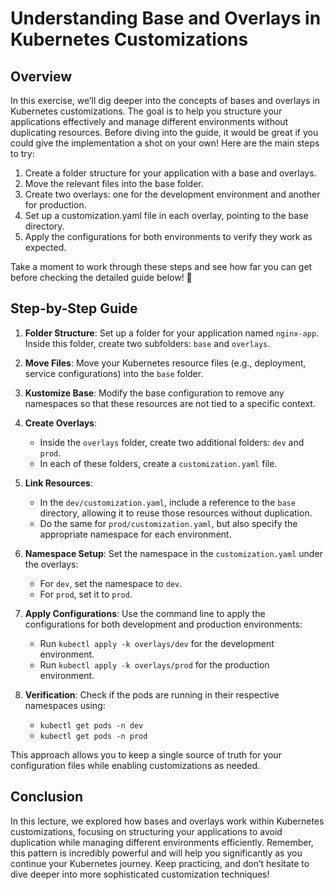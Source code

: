 # Understanding Base and Overlays in Kubernetes Customizations

## Overview

In this exercise, we’ll dig deeper into the concepts of bases and overlays in Kubernetes customizations. The goal is to help you structure your applications effectively and manage different environments without duplicating resources. Before diving into the guide, it would be great if you could give the implementation a shot on your own! Here are the main steps to try:

1. Create a folder structure for your application with a base and overlays.
2. Move the relevant files into the base folder.
3. Create two overlays: one for the development environment and another for production.
4. Set up a customization.yaml file in each overlay, pointing to the base directory.
5. Apply the configurations for both environments to verify they work as expected.

Take a moment to work through these steps and see how far you can get before checking the detailed guide below! 🚀

## Step-by-Step Guide

1. **Folder Structure**: Set up a folder for your application named `nginx-app`. Inside this folder, create two subfolders: `base` and `overlays`.
2. **Move Files**: Move your Kubernetes resource files (e.g., deployment, service configurations) into the `base` folder.

3. **Kustomize Base**: Modify the base configuration to remove any namespaces so that these resources are not tied to a specific context.

4. **Create Overlays**:

   - Inside the `overlays` folder, create two additional folders: `dev` and `prod`.
   - In each of these folders, create a `customization.yaml` file.

5. **Link Resources**:

   - In the `dev/customization.yaml`, include a reference to the `base` directory, allowing it to reuse those resources without duplication.
   - Do the same for `prod/customization.yaml`, but also specify the appropriate namespace for each environment.

6. **Namespace Setup**: Set the namespace in the `customization.yaml` under the overlays:

   - For `dev`, set the namespace to `dev`.
   - For `prod`, set it to `prod`.

7. **Apply Configurations**: Use the command line to apply the configurations for both development and production environments:

   - Run `kubectl apply -k overlays/dev` for the development environment.
   - Run `kubectl apply -k overlays/prod` for the production environment.

8. **Verification**: Check if the pods are running in their respective namespaces using:
   - `kubectl get pods -n dev`
   - `kubectl get pods -n prod`

This approach allows you to keep a single source of truth for your configuration files while enabling customizations as needed.

## Conclusion

In this lecture, we explored how bases and overlays work within Kubernetes customizations, focusing on structuring your applications to avoid duplication while managing different environments efficiently. Remember, this pattern is incredibly powerful and will help you significantly as you continue your Kubernetes journey. Keep practicing, and don’t hesitate to dive deeper into more sophisticated customization techniques!
